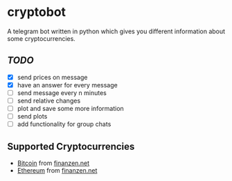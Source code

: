 # cryptobot
A telegram bot written in python which gives you different information about some cryptocurrencies.

## _TODO_
- [x] send prices on message
- [x] have an  answer for every message
- [ ] send message every n minutes
- [ ] send relative changes
- [ ] plot and save some more information
- [ ] send plots
- [ ] add functionality for group chats

## Supported Cryptocurrencies
- [Bitcoin](https://bitcoin.org/) from [finanzen.net](http://www.finanzen.net/devisen/bitcoin-euro-kurs)
- [Ethereum](https://www.ethereum.org/) from [finanzen.net](http://www.finanzen.net/devisen/ethereum-euro-kurs)
